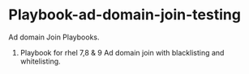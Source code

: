 # Playbook-ad-domain-join-testing

Ad domain Join Playbooks.
1. Playbook for rhel 7,8 & 9 Ad domain join with blacklisting and whitelisting.

